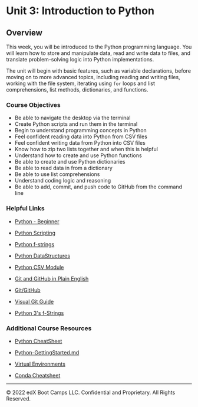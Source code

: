 # Unit 3: Introduction to Python

## Overview

This week, you will be introduced to the Python programming language. You will learn how to store and manipulate data, read and write data to files, and translate problem-solving logic into Python implementations.

The unit will begin with basic features, such as variable declarations, before moving on to more advanced topics, including reading and writing files, working with the file system, iterating using `for` loops and list comprehensions, list methods, dictionaries, and functions.

### Course Objectives

* Be able to navigate the desktop via the terminal
* Create Python scripts and run them in the terminal
* Begin to understand programming concepts in Python
* Feel confident reading data into Python from CSV files
* Feel confident writing data from Python into CSV files
* Know how to zip two lists together and when this is helpful
* Understand how to create and use Python functions
* Be able to create and use Python dictionaries
* Be able to read data in from a dictionary
* Be able to use list comprehensions
* Understand coding logic and reasoning
* Be able to add, commit, and push code to GitHub from the command line

### Helpful Links

* [Python - Beginner](https://www.learnpython.org/)

* [Python Scripting](https://automatetheboringstuff.com/)

* [Python f-strings](https://www.python.org/dev/peps/pep-0498/)

* [Python DataStructures](https://docs.python.org/3/tutorial/datastructures.html)

* [Python CSV Module](https://docs.python.org/3/library/csv.html)

* [Git and GitHub in Plain English](https://blog.red-badger.com/2016/11/29/gitgithub-in-plain-english)

* [Git/GitHub](https://github.com/Multishifties/No-Nonsense-Github-Project)

* [Visual Git Guide](http://marklodato.github.io/visual-git-guide/index-en.html)

* [Python 3's f-Strings](https://realpython.com/python-f-strings/)

### Additional Course Resources

* [Python CheatSheet](Supplemental/Python_Reference_Guide.pdf)

* [Python-GettingStarted.md](Supplemental/Python-GettingStarted.md)

* [Virtual Environments](Supplemental/conda_pip.pdf)

* [Conda Cheatsheet](Supplemental/conda-cheatsheet.pdf)

- - -

© 2022 edX Boot Camps LLC. Confidential and Proprietary. All Rights Reserved.

